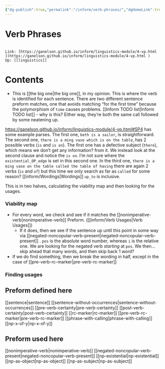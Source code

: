 ```yaml
---
{"dg-publish":true,"permalink":"/inform/verb-phrases/","dgHomeLink":true,"dgPassFrontmatter":false}
---
```


# Verb Phrases
```ad-info

Link: [https://ganelson.github.io/inform/linguistics-module/4-vp.html ](https://ganelson.github.io/inform/linguistics-module/4-vp.html )
Up: [[linguistics]]
```

# Contents
- This is [[the big one|the big one]], in my opinion. This is where the verb is identified for each sentence.
There are two different sentence preform matches, one that avoids matching “for the first time” because the polymorphism of `time` causes problems. [[Inform TODO list|Inform TODO list]] - why is this? Either way, they’re both the same call followed by some neatening up.

https://ganelson.github.io/inform/linguistics-module/4-vp.html#SP4 has some example parses.
The first one, `beth is a sailor`, is straightforward.
The second one, `there is a ming vase which is on the table`, has 2 possible verbs (`is` and `is on`). The first one has a defective subject (`there`), which means we don’t get any information? from it. We instead look at the second clause and notice the `is on`. I’m not sure where the `existential_OP_edge` is set in this second one.
In the third one, `there is a ming vase on the table called the table of having` there are again 2 verbs (`is` and `of`) but this time we only search as far as `called` for some reason? [[inform/Wordings|Wordings]] `up_to` is inclusive.

This is in two halves, calculating the viability map and then looking for the usages.

### Viability map
- For every word, we check and see if it matches the [[nonimperative-verb|nonimperative-verb]] Preform. ([[inform/Verb Usages|Verb Usages]])
	- If it does, then we see if the sentence up until this point in some way via [[negated-noncopular-verb-present|negated-noncopular-verb-present]] . `pos` is the absolute word number, whereas `i` is the relative one. We are looking for the negated verb *starting* at `pos`. We then…skip ahead that many words, and then skip back 1 word?
- If we do find something, then we break the wording in half, except in the case of [[pre-verb-rc-marker|pre-verb-rc-marker]]

### Finding usages
## Preform defined here
[[sentence|sentence]]
[[sentence-without-occurrences|sentence-without-occurrences]]
[[pre-verb-certainty|pre-verb-certainty]]
[[post-verb-certainty|post-verb-certainty]]
[[rc-marker|rc-marker]]
[[pre-verb-rc-marker|pre-verb-rc-marker]]
[[phrase-with-calling|phrase-with-calling]]
[[np-x-of-y|np-x-of-y]]

## Preform used here
[[nonimperative-verb|nonimperative-verb]]
[[negated-noncopular-verb-present|negated-noncopular-verb-present]]
[[np-existential|np-existential]]
[[np-as-object|np-as-object]]
[[np-as-subject|np-as-subject]]